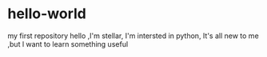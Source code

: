 # hello-world
my first repository
hello ,I'm stellar, I'm intersted in python, It's all new to me ,but l want to learn something useful
